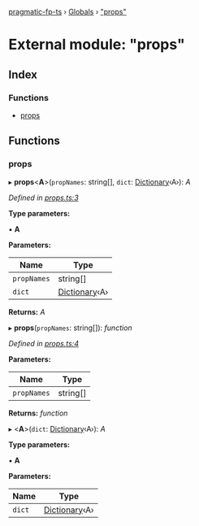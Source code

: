[pragmatic-fp-ts](../README.md) › [Globals](../globals.md) › ["props"](_props_.md)

# External module: "props"

## Index

### Functions

* [props](_props_.md#props)

## Functions

###  props

▸ **props**<**A**>(`propNames`: string[], `dict`: [Dictionary](_types_.md#dictionary)‹A›): *A*

*Defined in [props.ts:3](https://github.com/hermann-p/pragmatic-fp-ts/blob/16cc592/src/props.ts#L3)*

**Type parameters:**

▪ **A**

**Parameters:**

Name | Type |
------ | ------ |
`propNames` | string[] |
`dict` | [Dictionary](_types_.md#dictionary)‹A› |

**Returns:** *A*

▸ **props**(`propNames`: string[]): *function*

*Defined in [props.ts:4](https://github.com/hermann-p/pragmatic-fp-ts/blob/16cc592/src/props.ts#L4)*

**Parameters:**

Name | Type |
------ | ------ |
`propNames` | string[] |

**Returns:** *function*

▸ <**A**>(`dict`: [Dictionary](_types_.md#dictionary)‹A›): *A*

**Type parameters:**

▪ **A**

**Parameters:**

Name | Type |
------ | ------ |
`dict` | [Dictionary](_types_.md#dictionary)‹A› |
